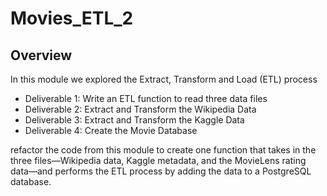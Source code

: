# Movies_ETL_2

## Overview

In this module we explored the Extract, Transform and Load (ETL) process

* Deliverable 1: Write an ETL function to read three data files
* Deliverable 2: Extract and Transform the Wikipedia Data
* Deliverable 3: Extract and Transform the Kaggle Data
* Deliverable 4: Create the Movie Database

refactor the code from this module to create one function that takes in the three files—Wikipedia data, Kaggle metadata, and the MovieLens rating data—and performs the ETL process by adding the data to a PostgreSQL database.
